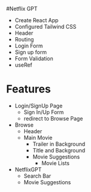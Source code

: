 #Netflix GPT

- Create React App
- Configured Tailwind CSS
- Header
- Routing
- Login Form
- Sign up form
- Form Validation
-  useRef

# Features
- Login/SignUp Page
  - Sign In/Up Form
  - redirect to Browse Page
- Browse
  - Header
  - Main Movie
      - Trailer in Background
      - Title and Background
      - Movie Suggestions
        - Movie Lists
- NetflixGPT
  - Search Bar
  - Movie Suggestions
